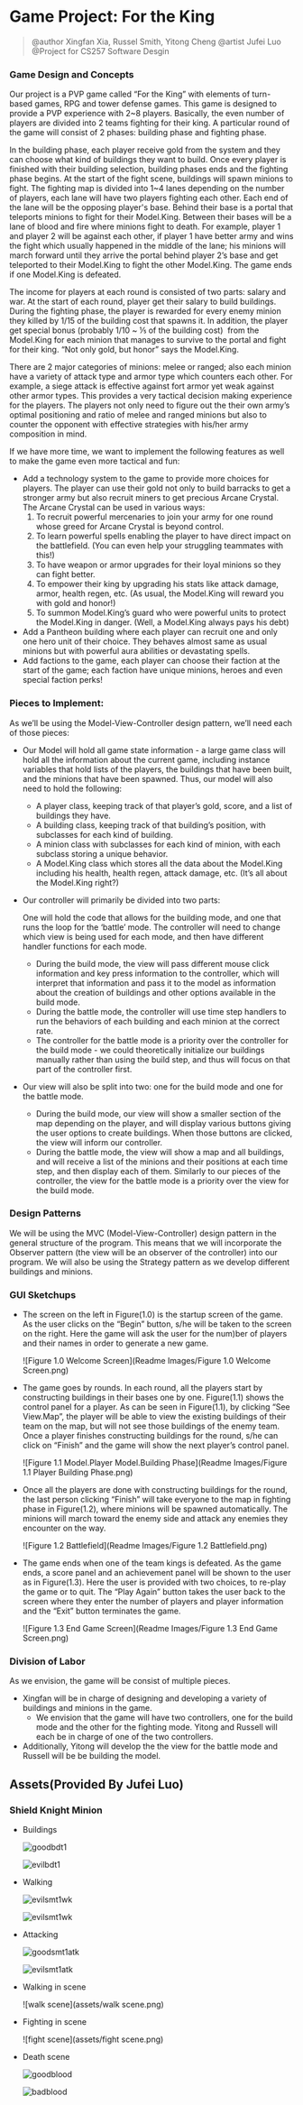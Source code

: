 # Game Project: For the King

>@author Xingfan Xia, Russel Smith, Yitong Cheng
>@artist Jufei Luo
>@Project for CS257 Software Desgin

### Game Design and Concepts

Our project is a PVP game called “For the King” with elements of turn-based games, RPG and tower defense games. This game is designed to provide a PVP experience with 2~8 players. Basically, the even number of players are divided into 2 teams fighting for their king. A particular round of the game will consist of 2 phases: building phase and fighting phase. 

In the building phase, each player receive gold from the system and they can choose what kind of buildings they want to build. Once every player is finished with their building selection, building phases ends and the fighting phase begins. At the start of the fight scene, buildings will spawn minions to fight. The fighting map is divided into 1~4 lanes depending on the number of players, each lane will have two players fighting each other. Each end of the lane will be the opposing player's base. Behind their base is a portal that teleports minions to fight for their Model.King. Between their bases will be a lane of blood and fire where minions fight to death. For example, player 1 and player 2 will be against each other, if player 1 have better army and wins the fight which usually happened in the middle of the lane; his minions will march forward until they arrive the portal behind player 2’s base and get teleported to their Model.King to fight the other Model.King. The game ends if one Model.King is defeated.

The income for players at each round is consisted of two parts: salary and war. At the start of each round, player get their salary to build buildings. During the fighting phase, the player is rewarded for every enemy minion they killed by 1/15 of the building cost that spawns it. In addition, the player get special bonus (probably 1/10 ~ ⅕ of the building cost)  from the Model.King for each minion that manages to survive to the portal and fight for their king. “Not only gold, but honor” says the Model.King.

There are 2 major categories of minions: melee or ranged; also each minion have a variety of attack type and armor type which counters each other. For example, a siege attack is effective against fort armor yet weak against other armor types. This provides a very tactical decision making experience for the players. The players not only need to figure out the their own army’s optimal positioning and ratio of melee and ranged minions but also to counter the opponent with effective strategies with his/her army composition in mind. 

If we have more time, we want to implement the following features as well to make the game even more tactical and fun:

- Add a technology system to the game to provide more choices for players. The player can use their gold not only to build barracks to get a stronger army but also recruit miners to get precious Arcane Crystal. The Arcane Crystal can be used in various ways:
  1. To recruit powerful mercenaries to join your army for one round whose greed for Arcane Crystal is beyond control.
  2. To learn powerful spells enabling the player to have direct impact on the battlefield. (You can even help your struggling teammates with this!)
  3. To have weapon or armor upgrades for their loyal minions so they can fight better.
  4. To empower their king by upgrading his stats like attack damage, armor, health regen, etc. (As usual, the Model.King will reward you with gold and honor!)
  5. To summon Model.King’s guard who were powerful units to protect the Model.King in danger. (Well, a Model.King always pays his debt)
- Add a Pantheon building where each player can recruit one and only one hero unit of their choice. They behaves almost same as usual minions but with powerful aura abilities or devastating spells.
- Add factions to the game, each player can choose their faction at the start of the game; each faction have unique minions, heroes and even special faction perks!


### Pieces to Implement:

As we’ll be using the Model-View-Controller design pattern, we’ll need each of those pieces:

- Our Model will hold all game state information - a large game class will hold all the information about the current game, including instance variables that hold lists of the players, the buildings that have been built, and the minions that have been spawned. Thus, our model will also need to hold the following:

  - A player class, keeping track of that player’s gold, score, and a list of buildings they have.
  - A building class, keeping track of that building’s position, with subclasses for each kind of building.
  - A minion class with subclasses for each kind of minion, with each subclass storing a unique behavior.
  - A Model.King class which stores all the data about the Model.King including his health, health regen, attack damage, etc. (It’s all about the Model.King right?)

- Our controller will primarily be divided into two parts: 

  One will hold the code that allows for the building mode, and one that runs the loop for the ‘battle’ mode. The controller will need to change which view is being used for each mode, and then have different handler functions for each mode.

  - During the build mode, the view will pass different mouse click information and key press information to the controller, which will interpret that information and pass it to the model as information about the creation of buildings and other options available in the build mode. 
  - During the battle mode, the controller will use time step handlers to run the behaviors of each building and each minion at the correct rate.
  - The controller for the battle mode is a priority over the controller for the build mode - we could theoretically initialize our buildings manually rather than using the build step, and thus will focus on that part of the controller first.

- Our view will also be split into two: one for the build mode and one for the battle mode. 

  - During the build mode, our view will show a smaller section of the map depending on the player, and will display various buttons giving the user options to create buildings. When those buttons are clicked, the view will inform our controller. 
  - During the battle mode, the view will show a map and all buildings, and will receive a list of the minions and their positions at each time step, and then display each of them. Similarly to our pieces of the controller, the view for the battle mode is a priority over the view for the build mode.

### Design Patterns

We will be using the MVC (Model-View-Controller) design pattern in the general structure of the program. This means that we will incorporate the Observer pattern (the view will be an observer of the controller) into our program. We will also be using the Strategy pattern as we develop different buildings and minions. 

### GUI Sketchups

- The screen on the left in Figure(1.0) is the startup screen of the game. As the user clicks on the “Begin” button, s/he will be taken to the screen on the right. Here the game will ask the user for the num)ber of players and their names in order to generate a new game. 

  ![Figure 1.0 Welcome Screen](Readme Images/Figure 1.0 Welcome Screen.png)

- The game goes by rounds. In each round, all the players start by constructing buildings in their bases one by one. Figure(1.1) shows the control panel for a player. As can be seen in Figure(1.1), by clicking “See View.Map”, the player will be able to view the existing buildings of their team on the map, but will not see those buildings of the enemy team. Once a player finishes constructing buildings for the round, s/he can click on “Finish” and the game will show the next player’s control panel. 

  ![Figure 1.1  Model.Player Model.Building Phase](Readme Images/Figure 1.1  Player Building Phase.png)

- Once all the players are done with constructing buildings for the round, the last person clicking “Finish” will take everyone to the map in fighting phase in Figure(1.2), where minions will be spawned automatically. The minions will march toward the enemy side and attack any enemies they encounter on the way. 

  ![Figure 1.2 Battlefield](Readme Images/Figure 1.2 Battlefield.png)	

- The game ends when one of the team kings is defeated. As the game ends, a score panel and an achievement panel will be shown to the user as in Figure(1.3). Here the user is provided with two choices, to re-play the game or to quit. The “Play Again” button takes the user back to the screen where they enter the number of players and player information and the “Exit” button terminates the game.

  ![Figure 1.3 End Game Screen](Readme Images/Figure 1.3 End Game Screen.png)

### Division of Labor

As we envision, the game will be consist of multiple pieces. 

- Xingfan will be in charge of designing and developing a variety of buildings and minions in the game. 	
  - We envision that the game will have two controllers, one for the build mode and the other for the fighting mode. Yitong and Russell will each be in charge of one of the two controllers. 
- Additionally, Yitong will develop the the view for the battle mode and Russell will be be building the model.

## Assets(Provided By Jufei Luo)

### Shield Knight Minion

- Buildings

  ![goodbdt1](assets/swordmanT1/t1buildgood.gif)

  ![evilbdt1](assets/swordmanT1/t1buildevil.gif)


- Walking

  ![evilsmt1wk](assets/swordmanT1/goodsmt1wk.gif)

  ![evilsmt1wk](assets/swordmanT1/evilsmt1wk.gif)


- Attacking

  ![goodsmt1atk](assets/swordmanT1/goodsmt1atk.gif)

  ![evilsmt1atk](assets/swordmanT1/evilsmt1atk.gif)

- Walking in scene

  ![walk scene](assets/walk scene.png)

- Fighting in scene

  ![fight scene](assets/fight scene.png)

- Death scene

  ![goodblood](assets/swordmanT1/goodblood.gif)

  ![badblood](assets/swordmanT1/badblood.gif)
